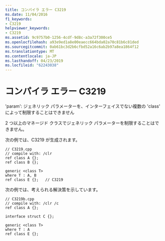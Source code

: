 ```yaml
---
title: コンパイラ エラー C3219
ms.date: 11/04/2016
f1_keywords:
- C3219
helpviewer_keywords:
- C3219
ms.assetid: 9c9757b0-1256-4cdf-9d8c-a3a72f300ce5
ms.openlocfilehash: a93e9ed1a8e00eaecc664bda02a70c81b6c81ded
ms.sourcegitcommit: 0ab61bc3d2b6cfbd52a16c6ab2b97a8ea1864f12
ms.translationtype: MT
ms.contentlocale: ja-JP
ms.lasthandoff: 04/23/2019
ms.locfileid: "62243038"
---
```

# <a name="compiler-error-c3219"></a>コンパイラ エラー C3219

'param': ジェネリック パラメーターを、インターフェイスでない複数の 'class' によって制限することはできません

2 つ以上のマネージド クラスでジェネリック パラメーターを制限することはできません。

次の例では、C3219 が生成されます。

```
// C3219.cpp
// compile with: /clr
ref class A {};
ref class B {};

generic <class T>
where T : A, B
ref class E {};   // C3219
```

次の例では、考えられる解決策を示しています。

```
// C3219b.cpp
// compile with: /clr /c
ref class A {};

interface struct C {};

generic <class T>
where T : A
ref class E {};
```
